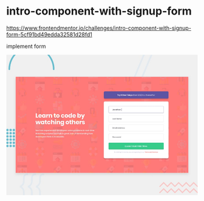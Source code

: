 # intro-component-with-signup-form
https://www.frontendmentor.io/challenges/intro-component-with-signup-form-5cf91bd49edda32581d28fd1

implement form

![alt text](https://github.com/anisa07/intro-component-with-signup-form/blob/main/design/desktop-preview.jpg)
